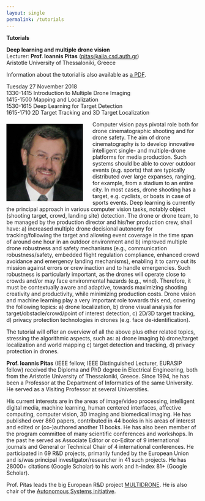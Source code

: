 ```yaml
---
layout: single
permalink: /tutorials
---
```

**Tutorials**

**Deep learning and multiple drone vision**<br/>
Lecturer: **Prof. Ioannis Pitas** (<a href="mailto:pitas@aiia.csd.auth.gr">pitas@aiia.csd.auth.gr</a>)<br/>
Aristotle University of Thessaloniki, Greece

Information about the tutorial is also available as <a href="/assets/AVSS2018-Tutorial.pdf">a PDF</a>.

Tuesday 27 November 2018<br/>
1330-1415 Introduction to Multiple Drone Imaging<br/>
1415-1500 Mapping and Localization<br/>
1530-1615 Deep Learning for Target Detection<br/>
1615-1710 2D Target Tracking and 3D Target Localization<br/>

<img src="/assets/images/ioannis_pitas.jpg" style="float:left;padding-right:25px;padding-top:7px;max-width:200px" alt="Professor Ioannis Pitas"/> Computer vision pays pivotal role both for drone cinematographic shooting and for drone safety. The aim of drone cinematography is to develop innovative intelligent single- and multiple-drone platforms for media production. Such systems should be able to cover outdoor events (e.g. sports) that are typically distributed over large expanses, ranging, for example, from a stadium to an entire city. In most cases, drone shooting has a target, e.g. cyclists, or boats in case of sports events. Deep learning is currently the principal approach in various computer vision tasks, notably object (shooting target, crowd, landing site) detection. The drone or drone team, to be managed by the production director and his/her production crew, shall have: a) increased multiple drone decisional autonomy for tracking/following the target and allowing event coverage in the time span of around one hour in an outdoor environment and b) improved multiple drone robustness and safety mechanisms (e.g., communication robustness/safety, embedded flight regulation compliance, enhanced crowd avoidance and emergency landing mechanisms), enabling it to carry out its mission against errors or crew inaction and to handle emergencies. Such robustness is particularly important, as the drones will operate close to crowds and/or may face environmental hazards (e.g., wind). Therefore, it must be contextually aware and adaptive, towards maximizing shooting creativity and productivity, while minimizing production costs. Drone vision and machine learning play a very important role towards this end, covering the following topics: a) drone localization, b) drone visual analysis for target/obstacle/crowd/point of interest detection, c) 2D/3D target tracking, d) privacy protection technologies in drones (e.g. face de-identification).

The tutorial will offer an overview of all the above plus other related topics, stressing the algorithmic aspects, such as: a) drone imaging b) drone/target localization and world mapping c) target detection and tracking, d) privacy protection in drones.

**Prof. Ioannis Pitas** (IEEE fellow, IEEE Distinguished Lecturer, EURASIP fellow) received the Diploma and PhD degree in Electrical Engineering, both from the Aristotle University of Thessaloniki, Greece. Since 1994, he has been a Professor at the Department of Informatics of the same University. He served as a Visiting Professor at several Universities.

His current interests are in the areas of image/video processing, intelligent digital media, machine learning, human centered interfaces, affective computing, computer vision, 3D imaging and biomedical imaging. He has published over 860 papers, contributed in 44 books in his areas of interest and edited or (co-)authored another 11 books. He has also been member of the program committee of many scientific conferences and workshops. In the past he served as Associate Editor or co-Editor of 9 international journals and General or Technical Chair of 4 international conferences. He participated in 69 R&D projects, primarily funded by the European Union and is/was principal investigator/researcher in 41 such projects. He has 28000+ citations (Google Scholar) to his work and h-index 81+ (Google Scholar).

Prof. Pitas leads the big European R&D project <a href="https://multidrone.eu/">MULTIDRONE</a>. He is also chair of the <a href="http://asi.politecnica.unige.it/">Autonomous Systems initiative</a>.
